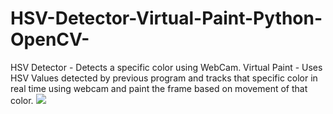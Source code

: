 # HSV-Detector-Virtual-Paint-Python-OpenCV-
HSV Detector - Detects a specific color using WebCam.
Virtual Paint - Uses HSV Values detected by previous program and tracks that specific color in real time using webcam and paint the frame based on movement of that color. 
![](https://user-images.githubusercontent.com/71545431/117559794-f4516700-b0a5-11eb-9844-164099f2887e.JPG)
![]()

